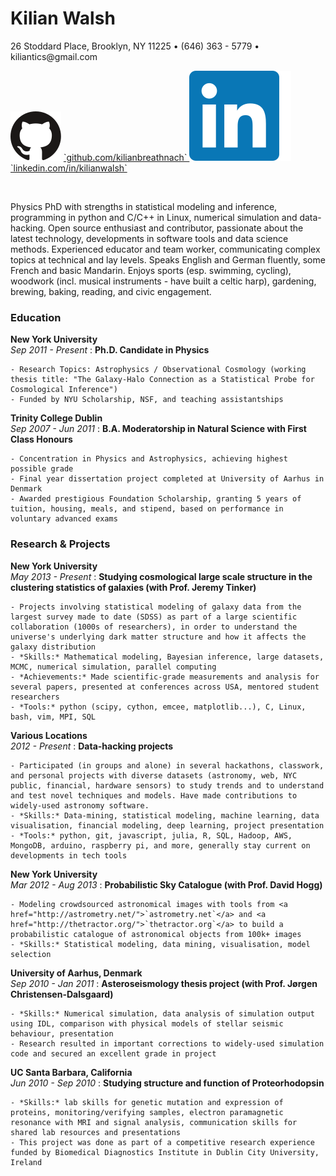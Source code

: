 <div id="page-wrap">

# Kilian Walsh

<p class="deets"> 26 Stoddard Place, Brooklyn, NY 11225 • (646) 363 - 5779 • kiliantics@gmail.com </p>

<p class="deets">
  <img src="assets/octo.svg">
    <a href="https://github.com/kilianbreathnach">
      `github.com/kilianbreathnach`
    </a>
  <img src="assets/in.svg">
    <a href="https://www.linkedin.com/in/kilianwalsh">
      `linkedin.com/in/kilianwalsh`
    </a>
</p>


<br>


Physics PhD with strengths in statistical modeling and inference, programming in python and C/C++ in Linux, numerical simulation and data-hacking.
Open source enthusiast and contributor, passionate about the latest technology, developments in software tools and data science methods.
Experienced educator and team worker, communicating complex topics at technical and lay levels.
Speaks English and German fluently, some French and basic Mandarin.
Enjoys sports (esp. swimming, cycling), woodwork (incl. musical instruments - have built a celtic harp), gardening, brewing, baking, reading, and civic engagement.


### Education

__New York University__ </br> <span>*Sep 2011 - Present* </span>
:   __Ph.D. Candidate in Physics__

    - Research Topics: Astrophysics / Observational Cosmology (working thesis title: "The Galaxy-Halo Connection as a Statistical Probe for Cosmological Inference")
    - Funded by NYU Scholarship, NSF, and teaching assistantships

__Trinity College Dublin__ </br> <span>*Sep 2007 - Jun 2011*</span>
:   __B.A. Moderatorship in Natural Science with First Class Honours__

    - Concentration in Physics and Astrophysics, achieving highest possible grade
    - Final year dissertation project completed at University of Aarhus in Denmark
    - Awarded prestigious Foundation Scholarship, granting 5 years of tuition, housing, meals, and stipend, based on performance in voluntary advanced exams


### Research & Projects

__New York University__ </br> <span>*May 2013 - Present*</span>
:   __Studying cosmological large scale structure in the clustering statistics of galaxies (with Prof. Jeremy Tinker)__

    - Projects involving statistical modeling of galaxy data from the largest survey made to date (SDSS) as part of a large scientific collaboration (1000s of researchers), in order to understand the universe's underlying dark matter structure and how it affects the galaxy distribution
    - *Skills:* Mathematical modeling, Bayesian inference, large datasets, MCMC, numerical simulation, parallel computing
    - *Achievements:* Made scientific-grade measurements and analysis for several papers, presented at conferences across USA, mentored student researchers
    - *Tools:* python (scipy, cython, emcee, matplotlib...), C, Linux, bash, vim, MPI, SQL

__Various Locations__ </br> <span>*2012 - Present*</span>
:   __Data-hacking projects__

    - Participated (in groups and alone) in several hackathons, classwork, and personal projects with diverse datasets (astronomy, web, NYC public, financial, hardware sensors) to study trends and to understand and test novel techniques and models. Have made contributions to widely-used astronomy software.
    - *Skills:* Data-mining, statistical modeling, machine learning, data visualisation, financial modeling, deep learning, project presentation
    - *Tools:* python, git, javascript, julia, R, SQL, Hadoop, AWS, MongoDB, arduino, raspberry pi, and more, generally stay current on developments in tech tools

__New York University__ </br> <span>*Mar 2012 - Aug 2013*</span>
:   __Probabilistic Sky Catalogue (with Prof. David Hogg)__

    - Modeling crowdsourced astronomical images with tools from <a href="http://astrometry.net/">`astrometry.net`</a> and <a href="http://thetractor.org/">`thetractor.org`</a> to build a probabilistic catalogue of astronomical objects from 100k+ images
    - *Skills:* Statistical modeling, data mining, visualisation, model selection

__University of Aarhus, Denmark__ </br> <span>*Sep 2010 - Jan 2011*</span>
:   __Asteroseismology thesis project (with Prof. Jørgen Christensen-Dalsgaard)__

    - *Skills:* Numerical simulation, data analysis of simulation output using IDL, comparison with physical models of stellar seismic behaviour, presentation
    - Research resulted in important corrections to widely-used simulation code and secured an excellent grade in project

__UC Santa Barbara, California__ </br> <span>*Jun 2010 - Sep 2010*</span>
:   __Studying structure and function of Proteorhodopsin__

    - *Skills:* lab skills for genetic mutation and expression of proteins, monitoring/verifying samples, electron paramagnetic resonance with MRI and signal analysis, communication skills for shared lab resources and presentations
    - This project was done as part of a competitive research experience funded by Biomedical Diagnostics Institute in Dublin City University, Ireland

</div>
